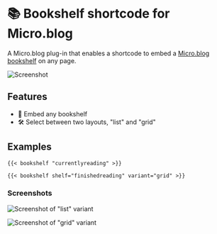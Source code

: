 # 📚 Bookshelf shortcode for Micro.blog

A Micro.blog plug-in that enables a shortcode to embed a [Micro.blog bookshelf](https://help.micro.blog/t/bookshelves/515) on any page.

![Screenshot](https://github.com/kottkrig/microdotblog-bookshelf-shortcode/blob/9ec10e8bb9092e284d9fa50fdb4207c2c89aca03/docs/screenshot.webp)

## Features

- 📖 Embed any bookshelf
- 🛠️ Select between two layouts, "list" and "grid"

## Examples

```
{{< bookshelf "currentlyreading" >}}
```

```
{{< bookshelf shelf="finishedreading" variant="grid" >}}
```

### Screenshots

![Screenshot of "list" variant](https://github.com/kottkrig/microdotblog-bookshelf-shortcode/blob/83ede594bc94468f31f7419411c5a92b0f509815/docs/screenshot-list.webp)

![Screenshot of "grid" variant](https://github.com/kottkrig/microdotblog-bookshelf-shortcode/blob/83ede594bc94468f31f7419411c5a92b0f509815/docs/screenshot-grid.webp)
